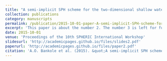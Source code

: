 ```yaml
---
title: "A semi-implicit SPH scheme for the two-dimensional shallow water equations"
collection: publications
category: manuscripts
permalink: /publication/2015-10-01-paper-A-semi-implicit-SPH-scheme-for-the-two-dimensional-shallow-water-equations
excerpt: 'This paper is about the number 2. The number 3 is left for future work.'
date: 2015-10-01
venue: 'Proceedings of the 10th SPHERIC International Workshop'
slidesurl: 'http://academicpages.github.io/files/slides2.pdf'
paperurl: 'http://academicpages.github.io/files/paper2.pdf'
citation: 'A.O. Bankole et al. (2015). &quot;A semi-implicit SPH scheme for the two-dimensional shallow water equations.&quot; <i>Proceedings of the 10th SPHERIC International Workshop</i>.'
---
```


